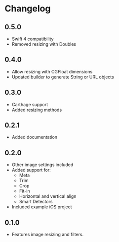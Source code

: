 # Changelog

## 0.5.0
* Swift 4 compatibility
* Removed resizing with Doubles

## 0.4.0
* Allow resizing with CGFloat dimensions
* Updated builder to generate String or URL objects

## 0.3.0
* Carthage support
* Added resizing methods

## 0.2.1
* Added documentation

## 0.2.0
* Other image settings included
* Added support for:
  * Meta
  * Trim
  * Crop
  * Fit-in
  * Horizontal and vertical align
  * Smart Detectors
* Included example iOS project

## 0.1.0
* Features image resizing and filters.
